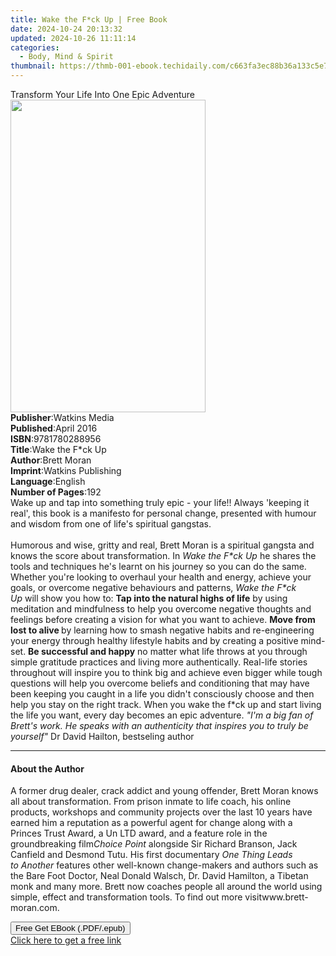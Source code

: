 ```yaml
---
title: Wake the F*ck Up | Free Book
date: 2024-10-24 20:13:32
updated: 2024-10-26 11:11:14
categories:
  - Body, Mind & Spirit
thumbnail: https://thmb-001-ebook.techidaily.com/c663fa3ec88b36a133c5e79abdb6c3f03514450a387616f3c84caeb1d0371ec5.jpg
---
```

<main id="book-container">
  <div class="flex flex-col">
    <div class="book-brief flex-1 py-6 px-4 sm:p-6 md:py-10 md:px-8">
      <!-- brief-->
      <div class="book-brief-main">
        Transform Your Life Into One Epic Adventure
      </div>
    </div>
    <div
      class="book-meta-info flex-1 grid gap-4 col-start-1 col-end-3 row-start-1 sm:mb-6 sm:grid-cols-4 lg:gap-6 lg:col-start-2 lg:row-end-6 lg:row-span-6 lg:mb-0"
    >
      <div
        class="book-meta-info-left place-content-center mt-4 p-4 text-sm leading-6 col-start-2 col-span-2 dark:text-slate-400"
      >
        <img
          class="w-full h-500 object-cover rounded-lg sm:h-255 sm:col-span-2 lg:col-span-full"
          src="https://img-001-ebook.techidaily.com/3b9c5525266338abb4cc3c0c61349a8827a200c4fb4fb3a98ab3f84ec59813ec.jpg"
          alt=""
          width="312"
          height="500"
        />
      </div>
      <div
        class="book-meta-info-right mt-2 col-start-1 row-start-2 col-span-3 self-center"
      >
        <!-- meta data  -->
        <div class="flex flex-col px-4 md:px-8">
          <div class="flex-1">
            <strong>Publisher</strong>:<span class="px-2">Watkins Media</span>
          </div>
          <div class="flex-1">
            <strong>Published</strong>:<span class="px-2">April 2016</span>
          </div>
          <div class="flex-1">
            <strong>ISBN</strong>:<span class="px-2">9781780288956</span>
          </div>
          <div class="flex-1">
            <strong>Title</strong>:<span class="px-2">Wake the F*ck Up</span>
          </div>
          <div class="flex-1">
            <strong>Author</strong>:<span class="px-2">Brett Moran</span>
          </div>
          <div class="flex-1">
            <strong>Imprint</strong>:<span class="px-2"
              >Watkins Publishing</span
            >
          </div>
          <div class="flex-1">
            <strong>Language</strong>:<span class="px-2">English</span>
          </div>
          <div class="flex-1">
            <strong>Number of Pages</strong>:<span class="px-2">192</span>
          </div>
        </div>
      </div>
    </div>
    <div class="book-description flex-1 py-6 px-4 sm:p-6 md:py-10 md:px-8">
      <div class="book-description-main">
        <div accordion-content="" id="description">
          Wake up and tap into something truly epic - your life!! Always
          'keeping it real', this book is a manifesto for personal change,
          presented with humour and wisdom from one of life's spiritual
          gangstas.<br /><br />Humorous and wise, gritty and real, Brett Moran
          is a spiritual gangsta and knows the score about transformation.
          In&nbsp;<i>Wake the F*ck Up</i>&nbsp;he shares the tools and
          techniques he's learnt on his journey so you can do the same. Whether
          you're looking to overhaul your health and energy, achieve your goals,
          or overcome negative behaviours and patterns,&nbsp;<i
            >Wake the F*ck Up</i
          >&nbsp;will show you how to:&nbsp;<b
            >Tap into the natural highs of life</b
          >&nbsp;by using meditation and mindfulness to help you overcome
          negative thoughts and feelings before creating a vision for what you
          want to achieve.&nbsp;<b>Move from lost to alive&nbsp;</b>by learning
          how to smash negative habits and re-engineering your energy through
          healthy lifestyle habits and by creating a positive mind-set.&nbsp;<b
            >Be successful and happy</b
          >&nbsp;no matter what life throws at you through simple gratitude
          practices and living more authentically. Real-life stories throughout
          will inspire you to think big and achieve even bigger while tough
          questions will help you overcome beliefs and conditioning that may
          have been keeping you caught in a life you didn't consciously choose
          and then help you stay on the right track. When you wake the f*ck up
          and start living the life you want, every day becomes an epic
          adventure.&nbsp;<i
            >"I'm a big fan of Brett's work. He speaks with an authenticity that
            inspires you to truly be yourself"&nbsp;</i
          >Dr David Hailton, bestseling author
        </div>
        <div class="accordion-fader"></div>
      </div>
    </div>
    <div class="book-excerpts flex-1 py-6 px-4 sm:p-6 md:py-10 md:px-8">
      <!-- excerpts-->
      <div class="book-excerpts-main">
        <hr />
        <h4 class="placeholder placeholder-heading">
          <span>About the Author</span>
        </h4>
        <p>
          A former&nbsp;drug dealer, crack addict and young offender, Brett
          Moran knows all about&nbsp;transformation. From prison inmate to life
          coach, his online products, workshops&nbsp;and community projects over
          the last 10 years have earned him a reputation as a&nbsp;powerful
          agent for change along with a Princes Trust Award, a Un LTD award,
          and&nbsp;a feature role in the groundbreaking
          film<i>Choice&nbsp;Point</i>&nbsp;alongside Sir Richard Branson, Jack
          Canfield and Desmond Tutu. His&nbsp;first documentary&nbsp;<i
            >One Thing Leads to&nbsp;Another</i
          >&nbsp;features other well-known change-makers and authors such as the
          Bare Foot Doctor, Neal Donald Walsch, Dr. David Hamilton, a Tibetan
          monk and&nbsp;many more. Brett now coaches people all around the world
          using simple, effect&nbsp;and transformation tools. To find out more
          visitwww.brett-moran.com.
        </p>
      </div>
    </div>
    <div
      class="book-about-author flex-1 py-6 px-4 sm:p-6 md:py-10 md:px-8"
    ></div>
    <div class="book-free-get flex-1 py-6 px-4 sm:p-6 md:py-10 md:px-8">
      <button
        id="btn-free-get"
        class="bg-blue-500 hover:bg-blue-700 text-white font-bold py-2 px-4 rounded"
      >
        Free Get EBook (.PDF/.epub)
      </button>
      <div id="countdown-display" class="px-2 text-lg mt-2"></div>
      <a
        id="free-link"
        class="hidden bg-blue-500 hover:bg-blue-700 text-white font-bold py-2 px-4 rounded"
        href="https://www.ebooks.com/en-us/book/2417190/wake-the-f-ck-up/brett-moran/"
        target="_blank"
        >Click here to get a free link</a
      >
    </div>
    <script>
      let countdownTime = 0;
      let countdownInterval = null;
      document
        .getElementById('btn-free-get')
        .addEventListener('click', startCountdown);
      function startCountdown() {
        countdownTime = new Date().getTime() + 60000 * 3;
        countdownInterval = setInterval(updateCountdown, 1000);
        document.getElementById('btn-free-get').disabled = true;
        document
          .getElementById('btn-free-get')
          .classList.add('bg-gray-500', 'cursor-not-allowed');
      }
      function updateCountdown() {
        let currentTime = new Date().getTime();
        let timeLeft = countdownTime - currentTime;
        let secondsLeft = Math.floor(timeLeft / 1000);
        document.getElementById('countdown-display').innerHTML =
          `Remaining time: ${secondsLeft} seconds.`;
        if (secondsLeft <= 0) {
          clearInterval(countdownInterval);
          document.getElementById('btn-free-get').classList.add('hidden');
          document.getElementById('free-link').classList.remove('hidden');
          document.getElementById('countdown-display').innerHTML = '';
        }
      }
    </script>
  </div>
</main>
